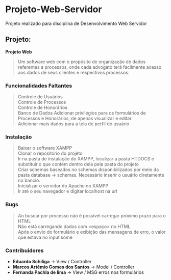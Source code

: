 # Projeto-Web-Servidor

Projeto realizado para disciplina de Desenvolvimento Web Servidor

## Projeto:
**Projeto Web**
> Um software web com o propósito de organização de dados referentes a processos, onde cada advogato terá facilmente acesso aos dados de seus clientes e respectivos processos.

### Funcionalidades Faltantes
> Controle de Usuários  
> Controle de Processos  
> Controle de Honorários  
> Banco de Dados
> Adicionar privilégios para os formulários de Processos e Honorários, de apenas visualizar e editar    
> Adicionar mais dados para a tela de perfil do usuário    

### Instalação
> Baixar o software XAMPP  
> Clonar o repositório do projeto  
> Ir na pasta de instalação do XAMPP, localizar a pasta HTDOCS e substituir o que contém dentro dela pela pasta do projeto  
> Criar schemas baseados no schemas disponibilizados por meio da pasta database -> schemas.
> Necessário inserir o usuário diretamente no bancio.  
> Inicializar o servidor do Apache no XAMPP  
> Ir até o seu navegador e digitar localhost na url  

### Bugs
> Ao buscar por processo não é possível carregar próximo prazo para o HTML  
> Não está carregando dados com <espaço> no HTML  
> Após o envio do formulário e exibição das mensagens de erro, o valor que estava no input some  

### Contribuidores
- **Eduardo Schiliga** -> View / Controller  
- **Marcos Artêmio Gomes dos Santos** -> Model / Controller  
- **Fernanda Pachla de lima** -> View / MSG erros nos formulários
